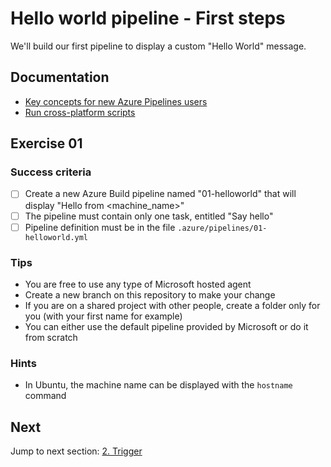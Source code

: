 # Hello world pipeline - First steps

We'll build our first pipeline to display a custom "Hello World" message.

## Documentation

- [Key concepts for new Azure Pipelines users](https://docs.microsoft.com/en-us/azure/devops/pipelines/get-started/key-pipelines-concepts)
- [Run cross-platform scripts](https://docs.microsoft.com/en-us/azure/devops/pipelines/scripts/cross-platform-scripting)

## Exercise 01

### Success criteria

- [ ] Create a new Azure Build pipeline named "01-helloworld" that will display "Hello from <machine_name>"
- [ ] The pipeline must contain only one task, entitled "Say hello"
- [ ] Pipeline definition must be in the file `.azure/pipelines/01-helloworld.yml`

### Tips

- You are free to use any type of Microsoft hosted agent
- Create a new branch on this repository to make your change
- If you are on a shared project with other people, create a folder only for you (with your first name for example)
- You can either use the default pipeline provided by Microsoft or do it from scratch

### Hints

- In Ubuntu, the machine name can be displayed with the `hostname` command

## Next

Jump to next section: [2. Trigger](./02-trigger.md)
